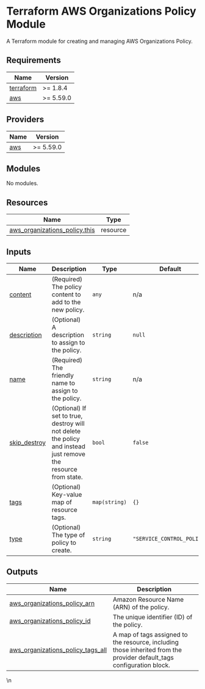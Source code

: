 <!-- BEGIN_TF_DOCS -->
# Terraform AWS Organizations Policy Module

A Terraform module for creating and managing AWS Organizations Policy.

## Requirements

| Name | Version |
|------|---------|
| <a name="requirement_terraform"></a> [terraform](#requirement\_terraform) | >= 1.8.4 |
| <a name="requirement_aws"></a> [aws](#requirement\_aws) | >= 5.59.0 |

## Providers

| Name | Version |
|------|---------|
| <a name="provider_aws"></a> [aws](#provider\_aws) | >= 5.59.0 |

## Modules

No modules.

## Resources

| Name | Type |
|------|------|
| [aws_organizations_policy.this](https://registry.terraform.io/providers/hashicorp/aws/latest/docs/resources/organizations_policy) | resource |

## Inputs

| Name | Description | Type | Default | Required |
|------|-------------|------|---------|:--------:|
| <a name="input_content"></a> [content](#input\_content) | (Required) The policy content to add to the new policy. | `any` | n/a | yes |
| <a name="input_description"></a> [description](#input\_description) | (Optional) A description to assign to the policy. | `string` | `null` | no |
| <a name="input_name"></a> [name](#input\_name) | (Required) The friendly name to assign to the policy. | `string` | n/a | yes |
| <a name="input_skip_destroy"></a> [skip\_destroy](#input\_skip\_destroy) | (Optional) If set to true, destroy will not delete the policy and instead just remove the resource from state. | `bool` | `false` | no |
| <a name="input_tags"></a> [tags](#input\_tags) | (Optional) Key-value map of resource tags. | `map(string)` | `{}` | no |
| <a name="input_type"></a> [type](#input\_type) | (Optional) The type of policy to create. | `string` | `"SERVICE_CONTROL_POLICY"` | no |

## Outputs

| Name | Description |
|------|-------------|
| <a name="output_aws_organizations_policy_arn"></a> [aws\_organizations\_policy\_arn](#output\_aws\_organizations\_policy\_arn) | Amazon Resource Name (ARN) of the policy. |
| <a name="output_aws_organizations_policy_id"></a> [aws\_organizations\_policy\_id](#output\_aws\_organizations\_policy\_id) | The unique identifier (ID) of the policy. |
| <a name="output_aws_organizations_policy_tags_all"></a> [aws\_organizations\_policy\_tags\_all](#output\_aws\_organizations\_policy\_tags\_all) | A map of tags assigned to the resource, including those inherited from the provider default\_tags configuration block. |
<!-- END_TF_DOCS -->\n
